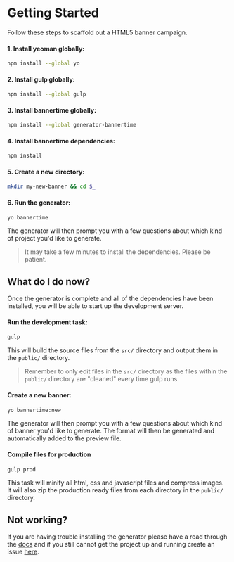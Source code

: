 # Getting Started

Follow these steps to scaffold out a HTML5 banner campaign.

#### 1. Install yeoman globally:

```bash
npm install --global yo
```

#### 2. Install gulp globally:

```bash
npm install --global gulp
```

#### 3. Install bannertime globally:

```bash
npm install --global generator-bannertime
```

#### 4. Install bannertime dependencies:

```bash
npm install
```

#### 5. Create a new directory:

```bash
mkdir my-new-banner && cd $_
```

#### 6. Run the generator:

```bash
yo bannertime
```

The generator will then prompt you with a few questions about which kind of project you'd like to generate.

> It may take a few minutes to install the dependencies. Please be patient.

## What do I do now?

Once the generator is complete and all of the dependencies have been installed, you will be able to start up the development server.

#### Run the development task:

```bash
gulp
```

This will build the source files from the `src/` directory and output them in the `public/` directory.

> Remember to only edit files in the `src/` directory as the files within the `public/` directory are "cleaned" every time gulp runs.

#### Create a new banner:

```bash
yo bannertime:new
```

The generator will then prompt you with a few questions about which kind of banner you'd like to generate. The format will then be generated and automatically added to the preview file.

#### Compile files for production

```bash
gulp prod
```

This task will minify all html, css and javascript files and compress images. It will also zip the production ready files from each directory in the `public/` directory.

## Not working?

If you are having trouble installing the generator please have a read through the [docs](docs/README.md) and if you still cannot get the project up and running create an issue [here](issues/new).